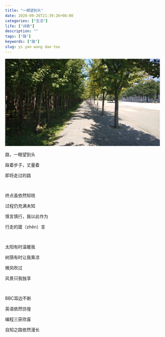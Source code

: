 ```yaml
---
title: "一眼望到头"
date: 2020-09-26T21:39:26+08:00
categories: ["生活"]
life: ["诗歌"]
description: ""
tags: ["路"]
keywords: ["路"]
slug: yi yan wang dao tou
---
```


![一眼望到头](/images/poetry-yiyanwangdaotou.jpg)

路，一眼望到头

跺着步子，丈量着

即将走过的路

<br>

终点虽依然知晓

过程仍充满未知

慎言慎行，我以此作为

行走的箴（zhēn）言

<br>

太阳有时温暖我

树荫有时让我乘凉

微风吹过

风景只我独享

<br>

BBC耳边不断

英语依然彷徨

编程三获欣喜

自知之路依然漫长